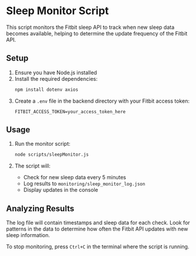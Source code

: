 # Sleep Monitor Script

This script monitors the Fitbit sleep API to track when new sleep data becomes available, helping to determine the update frequency of the Fitbit API.

## Setup

1. Ensure you have Node.js installed
2. Install the required dependencies:
   ```bash
   npm install dotenv axios
   ```
3. Create a `.env` file in the backend directory with your Fitbit access token:
   ```
   FITBIT_ACCESS_TOKEN=your_access_token_here
   ```

## Usage

1. Run the monitor script:
   ```bash
   node scripts/sleepMonitor.js
   ```

2. The script will:
   - Check for new sleep data every 5 minutes
   - Log results to `monitoring/sleep_monitor_log.json`
   - Display updates in the console

## Analyzing Results

The log file will contain timestamps and sleep data for each check. Look for patterns in the data to determine how often the Fitbit API updates with new sleep information.

To stop monitoring, press `Ctrl+C` in the terminal where the script is running.
